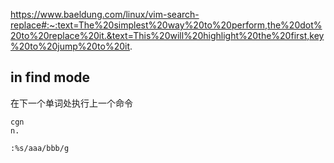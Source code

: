 https://www.baeldung.com/linux/vim-search-replace#:~:text=The%20simplest%20way%20to%20perform,the%20dot%20to%20replace%20it.&text=This%20will%20highlight%20the%20first,key%20to%20jump%20to%20it.

## in find mode

在下一个单词处执行上一个命令

```
cgn
n.
```

```
:%s/aaa/bbb/g
```
